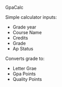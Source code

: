 GpaCalc

Simple calculator 
inputs: 
- Grade year
- Course Name
- Credits
- Grade
- Ap Status

Converts grade to:
- Letter Grae
- Gpa Points
- Quality Points
